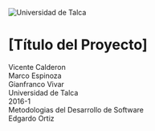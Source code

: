 <img src="https://upload.wikimedia.org/wikipedia/commons/thumb/0/0e/Utalca.svg/250px-Utalca.svg.png" alt="Universidad de Talca"/><br>
# [Título del Proyecto]
Vicente Calderon<br>
Marco Espinoza<br>
Gianfranco Vivar<br>
Universidad de Talca<br>
2016-1<br>
Metodologias del Desarrollo de Software<br>
Edgardo Ortiz
